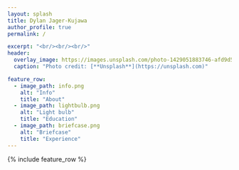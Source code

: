 ```yaml
---
layout: splash
title: Dylan Jager-Kujawa
author_profile: true
permalink: /

excerpt: "<br/><br/><br/>"
header:
  overlay_image: https://images.unsplash.com/photo-1429051883746-afd9d56fbdaf?ixlib=rb-0.3.5&q=80&fm=jpg&crop=entropy&s=a40432a29a1c55fc0b2ec7f1f2271877
  caption: "Photo credit: [**Unsplash**](https://unsplash.com)"

feature_row:
  - image_path: info.png
    alt: "Info"
    title: "About"
  - image_path: lightbulb.png
    alt: "Light bulb"
    title: "Education"
  - image_path: briefcase.png
    alt: "Briefcase"
    title: "Experience"
---
```

<div style="max-width:600px; margin: 0 auto;">
{% include feature_row %}
</div>

